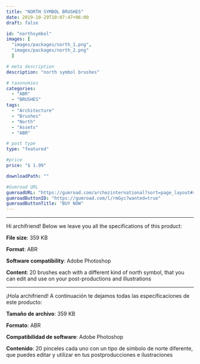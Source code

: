 ```yaml
---
title: "NORTH SYMBOL BRUSHES"
date: 2019-10-29T10:07:47+06:00
draft: false

id: "northsymbol"
images: [
  "images/packages/north_1.png",
  "images/packages/north_2.png"
  ]

# meta description
description: "north symbol brushes"

# taxonomies
categories:
  - "ABR"
  - "BRUSHES"
tags:
  - "Architecture"
  - "Brushes"
  - "North"
  - "Assets"
  - "ABR"

# post type
type: "featured"

#price
price: "$ 1.99"

downloadPath: ""

#Gumroad URL
gumroadURL: "https://gumroad.com/archezinternational?sort=page_layout#rmGyc"
gumroadButtonID: "https://gumroad.com/l/rmGyc?wanted=true"
gumroadButtonTitle: "BUY NOW"
---
```


___

Hi archifriend! Below we leave you all the specifications of this product:

**File size**: 359 KB

**Format**: ABR

**Software compatibility**: Adobe Photoshop

**Content**: 20 brushes each with a different kind of north symbol, that you can edit and use on your post-productions and illustrations

_____

¡Hola archifriend! A continuación te dejamos todas las especificaciones de este producto:

**Tamaño de archivo**: 359 KB

**Formato**: ABR

**Compatibilidad de software**: Adobe Photoshop

**Contenido**: 20 pinceles cada uno con un tipo de símbolo de norte diferente, que puedes editar y utilizar en tus postproducciones e ilustraciones